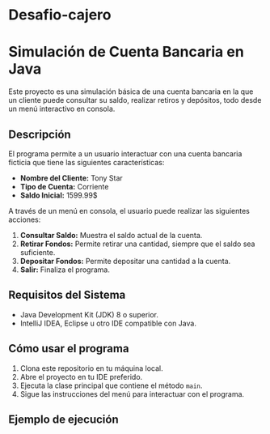 # Desafio-cajero
# Simulación de Cuenta Bancaria en Java

Este proyecto es una simulación básica de una cuenta bancaria en la que un cliente puede consultar su saldo, realizar retiros y depósitos, todo desde un menú interactivo en consola.

## Descripción

El programa permite a un usuario interactuar con una cuenta bancaria ficticia que tiene las siguientes características:

- **Nombre del Cliente:** Tony Star
- **Tipo de Cuenta:** Corriente
- **Saldo Inicial:** 1599.99$

A través de un menú en consola, el usuario puede realizar las siguientes acciones:

1. **Consultar Saldo:** Muestra el saldo actual de la cuenta.
2. **Retirar Fondos:** Permite retirar una cantidad, siempre que el saldo sea suficiente.
3. **Depositar Fondos:** Permite depositar una cantidad a la cuenta.
4. **Salir:** Finaliza el programa.

## Requisitos del Sistema

- Java Development Kit (JDK) 8 o superior.
- IntelliJ IDEA, Eclipse u otro IDE compatible con Java.

## Cómo usar el programa

1. Clona este repositorio en tu máquina local.
2. Abre el proyecto en tu IDE preferido.
3. Ejecuta la clase principal que contiene el método `main`.
4. Sigue las instrucciones del menú para interactuar con el programa.

## Ejemplo de ejecución

